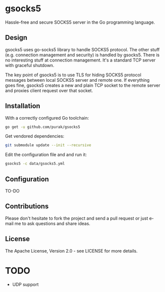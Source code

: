 gsocks5
=======
Hassle-free and secure SOCKS5 server in the Go programming language. 

Design
------
gsocks5 uses go-socks5 library to handle SOCKS5 protocol. The other stuff (e.g. connection management and security) is handled by gsocks5. 
There is no interesting stuff at connection management. It's a standard TCP server with graceful shutdown. 

The key point of gsocks5 is to use TLS for hiding SOCKS5 protocol messages between local SOCKS5 server and remote one. If everything goes fine,
gsocks5 creates a new and plain TCP socket to the remote server and proxies client request over that socket.

Installation
------------
With a correctly configured Go toolchain:
```sh
go get -u github.com/purak/gsocks5
```

Get vendored dependencies:
```sh
git submodule update --init --recursive
```

Edit the configuration file and and run it:
```sh
gsocks5 -c data/gsocks5.yml
```

Configuration
-------------

TO-DO

Contributions
-------------
Please don't hesitate to fork the project and send a pull request or just e-mail me to ask questions and share ideas.

License
-------
The Apache License, Version 2.0 - see LICENSE for more details.

TODO
====
* UDP support
